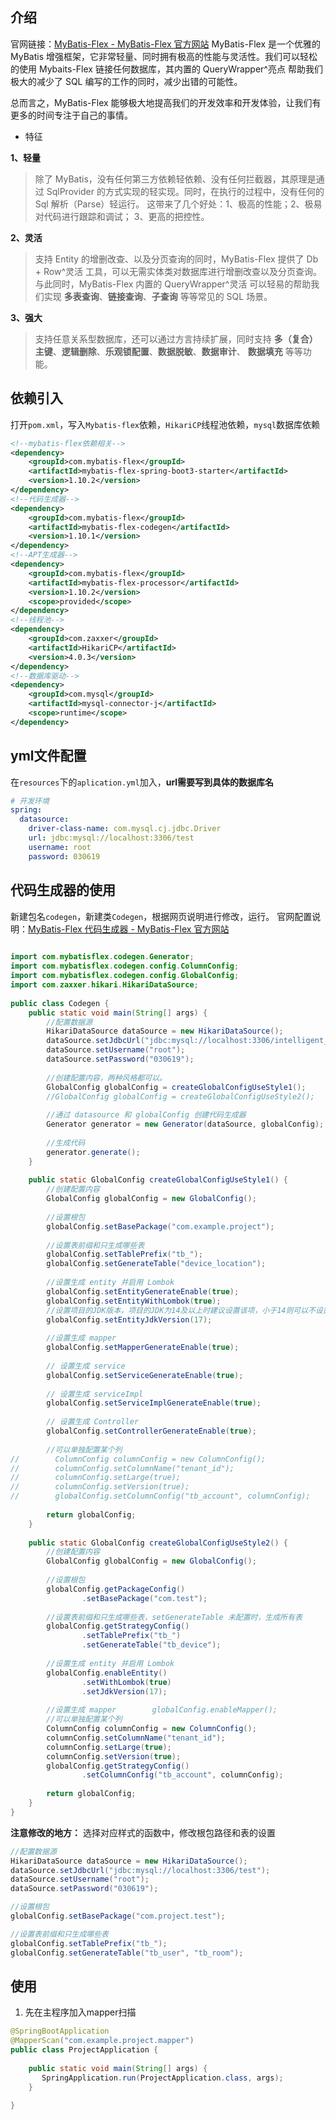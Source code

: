 ## 介绍
官网链接：[MyBatis-Flex - MyBatis-Flex 官方网站](https://mybatis-flex.com/)
MyBatis-Flex 是一个优雅的 MyBatis 增强框架，它非常轻量、同时拥有极高的性能与灵活性。我们可以轻松的使用 Mybaits-Flex 链接任何数据库，其内置的 QueryWrapper^亮点 帮助我们极大的减少了 SQL 编写的工作的同时，减少出错的可能性。

总而言之，MyBatis-Flex 能够极大地提高我们的开发效率和开发体验，让我们有更多的时间专注于自己的事情。

*  特征[​](https://mybatis-flex.com/zh/intro/what-is-mybatisflex.html#%E7%89%B9%E5%BE%81)

**1、轻量**

> 除了 MyBatis，没有任何第三方依赖轻依赖、没有任何拦截器，其原理是通过 SqlProvider 的方式实现的轻实现。同时，在执行的过程中，没有任何的 Sql 解析（Parse）轻运行。 这带来了几个好处：1、极高的性能；2、极易对代码进行跟踪和调试； 3、更高的把控性。

**2、灵活**

> 支持 Entity 的增删改查、以及分页查询的同时，MyBatis-Flex 提供了 Db + Row^灵活 工具，可以无需实体类对数据库进行增删改查以及分页查询。 与此同时，MyBatis-Flex 内置的 QueryWrapper^灵活 可以轻易的帮助我们实现 **多表查询**、**链接查询**、**子查询** 等等常见的 SQL 场景。

**3、强大**

> 支持任意关系型数据库，还可以通过方言持续扩展，同时支持 **多（复合）主键**、**逻辑删除**、**乐观锁配置**、**数据脱敏**、**数据审计**、 **数据填充** 等等功能。

## 依赖引入
打开`pom.xml`，写入`Mybatis-flex`依赖，`HikariCP`线程池依赖，`mysql`数据库依赖
```xml
<!--mybatis-flex依赖相关-->  
<dependency>  
    <groupId>com.mybatis-flex</groupId>  
    <artifactId>mybatis-flex-spring-boot3-starter</artifactId>  
    <version>1.10.2</version>  
</dependency>  
<!--代码生成器-->  
<dependency>  
    <groupId>com.mybatis-flex</groupId>  
    <artifactId>mybatis-flex-codegen</artifactId>  
    <version>1.10.1</version>  
</dependency>  
<!--APT生成器-->  
<dependency>  
    <groupId>com.mybatis-flex</groupId>  
    <artifactId>mybatis-flex-processor</artifactId>  
    <version>1.10.2</version>  
    <scope>provided</scope>  
</dependency>  
<!--线程池-->  
<dependency>  
    <groupId>com.zaxxer</groupId>  
    <artifactId>HikariCP</artifactId>  
    <version>4.0.3</version>  
</dependency>  
<!--数据库驱动-->  
<dependency>  
    <groupId>com.mysql</groupId>  
    <artifactId>mysql-connector-j</artifactId>  
    <scope>runtime</scope>  
</dependency>
```

## yml文件配置
在`resources`下的`aplication.yml`加入，**url需要写到具体的数据库名**
```yml
# 开发环境  
spring:  
  datasource:  
    driver-class-name: com.mysql.cj.jdbc.Driver  
    url: jdbc:mysql://localhost:3306/test  
    username: root  
    password: 030619
```

## 代码生成器的使用
新建包名`codegen`，新建类`Codegen`，根据网页说明进行修改，运行。
官网配置说明：[MyBatis-Flex 代码生成器 - MyBatis-Flex 官方网站](https://mybatis-flex.com/zh/others/codegen.html)
```java  
  
import com.mybatisflex.codegen.Generator;  
import com.mybatisflex.codegen.config.ColumnConfig;  
import com.mybatisflex.codegen.config.GlobalConfig;  
import com.zaxxer.hikari.HikariDataSource;  
  
public class Codegen {  
    public static void main(String[] args) {  
        //配置数据源  
        HikariDataSource dataSource = new HikariDataSource();  
        dataSource.setJdbcUrl("jdbc:mysql://localhost:3306/intelligent_agriculture");  
        dataSource.setUsername("root");  
        dataSource.setPassword("030619");  
  
        //创建配置内容，两种风格都可以。  
        GlobalConfig globalConfig = createGlobalConfigUseStyle1();  
        //GlobalConfig globalConfig = createGlobalConfigUseStyle2();  
  
        //通过 datasource 和 globalConfig 创建代码生成器  
        Generator generator = new Generator(dataSource, globalConfig);  
  
        //生成代码  
        generator.generate();  
    }  
  
    public static GlobalConfig createGlobalConfigUseStyle1() {  
        //创建配置内容  
        GlobalConfig globalConfig = new GlobalConfig();  
  
        //设置根包  
        globalConfig.setBasePackage("com.example.project");  
  
        //设置表前缀和只生成哪些表  
        globalConfig.setTablePrefix("tb_");  
        globalConfig.setGenerateTable("device_location");  
  
        //设置生成 entity 并启用 Lombok
        globalConfig.setEntityGenerateEnable(true);  
        globalConfig.setEntityWithLombok(true);  
        //设置项目的JDK版本，项目的JDK为14及以上时建议设置该项，小于14则可以不设置  
        globalConfig.setEntityJdkVersion(17);  
  
        //设置生成 mapper        
        globalConfig.setMapperGenerateEnable(true);  
  
        // 设置生成 service       
        globalConfig.setServiceGenerateEnable(true);  
  
        // 设置生成 serviceImpl        
        globalConfig.setServiceImplGenerateEnable(true);  
  
        // 设置生成 Controller        
        globalConfig.setControllerGenerateEnable(true);  
  
        //可以单独配置某个列  
//        ColumnConfig columnConfig = new ColumnConfig();  
//        columnConfig.setColumnName("tenant_id");  
//        columnConfig.setLarge(true);  
//        columnConfig.setVersion(true);  
//        globalConfig.setColumnConfig("tb_account", columnConfig);  
  
        return globalConfig;  
    }  
  
    public static GlobalConfig createGlobalConfigUseStyle2() {  
        //创建配置内容  
        GlobalConfig globalConfig = new GlobalConfig();  
  
        //设置根包  
        globalConfig.getPackageConfig()  
                .setBasePackage("com.test");  
  
        //设置表前缀和只生成哪些表，setGenerateTable 未配置时，生成所有表  
        globalConfig.getStrategyConfig()  
                .setTablePrefix("tb_")  
                .setGenerateTable("tb_device");  
  
        //设置生成 entity 并启用 Lombok        
        globalConfig.enableEntity()  
                .setWithLombok(true)  
                .setJdkVersion(17);  
  
        //设置生成 mapper        globalConfig.enableMapper();  
        //可以单独配置某个列  
        ColumnConfig columnConfig = new ColumnConfig();  
        columnConfig.setColumnName("tenant_id");  
        columnConfig.setLarge(true);  
        columnConfig.setVersion(true);  
        globalConfig.getStrategyConfig()  
                .setColumnConfig("tb_account", columnConfig);  
  
        return globalConfig;  
    }  
}
```

**注意修改的地方：** 选择对应样式的函数中，修改根包路径和表的设置
```java
//配置数据源  
HikariDataSource dataSource = new HikariDataSource();  
dataSource.setJdbcUrl("jdbc:mysql://localhost:3306/test");  
dataSource.setUsername("root");  
dataSource.setPassword("030619");  

//设置根包  
globalConfig.setBasePackage("com.project.test");  

//设置表前缀和只生成哪些表  
globalConfig.setTablePrefix("tb_");  
globalConfig.setGenerateTable("tb_user", "tb_room");  
```

## 使用
1. 先在主程序加入mapper扫描
```java
@SpringBootApplication  
@MapperScan("com.example.project.mapper")  
public class ProjectApplication {  
  
    public static void main(String[] args) {  
       SpringApplication.run(ProjectApplication.class, args);  
    }  
  
}
```